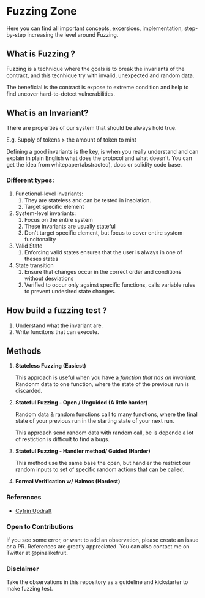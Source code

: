 # Fuzzing Zone

Here you can find all important concepts, excersices, implementation, step-by-step increasing the level around Fuzzing.  

## What is Fuzzing ?

Fuzzing is a technique where the goals is to break the invariants of the contract, and this tecnhique try with invalid, unexpected and random data.

The beneficial is the contract is expose to extreme condition and help to find uncover hard-to-detect vulnerabilities. 

## What is an Invariant?

There are properties of our system that should be always hold true. 

E.g. Supply of tokens > the amount of token to mint 

Defining a good invariants is the key, is when you really understand and can explain in plain English what does the protocol and what doesn't. You can get the idea from whitepaper(abstracted), docs or solidity code base.

### Different types: 

1. Functional-level invariants: 
   1. They are stateless and can be tested in insolation. 
   2. Target specific element
2. System-level invariants:
   1. Focus on the entire system
   2. These invariants are usually stateful 
   3. Don't target specific element, but focus to cover entire system funcitonality
3. Valid State
   1. Enforcing valid states ensures that the user is always in one of theses states
4. State transition
   1. Ensure that changes occur in the correct order and conditions without desviations 
   2. Verified to occur only against specific functions, calls variable rules to prevent undesired state changes. 
   
## How build a fuzzing test ? 

1. Understand what the invariant are. 
2. Write funcitons that can execute.

## Methods 

1. **Stateless Fuzzing (Easiest)**

   This approach is useful when you have a _function that has an invariant_.  
   Randonm data to one function, where the state of the previous run is discarded. 

2. **Stateful Fuzzing - Open / Unguided (A little harder)**
   
   Random data & random functions call to many functions, where the final state of your previous run in the starting state of your next run.

   This approach send random data with random call, be is depende a lot of restiction is difficult to find a bugs. 

3. **Stateful Fuzzing - Handler method/ Guided (Harder)**
   
   This method use the same base the open, but handler the restrict our random inputs to set of specific random actions that can be called. 

4. **Formal Verification w/ Halmos (Hardest)**

### References

* [Cyfrin Updraft](https://updraft.cyfrin.io/)


### Open to Contributions
If you see some error, or want to add an observation, please create an issue or a PR. References are greatly appreciated. You can also contact me on Twitter at @pinalikefruit.

### Disclaimer
Take the observations in this repository as a guideline and kickstarter to make fuzzing test.